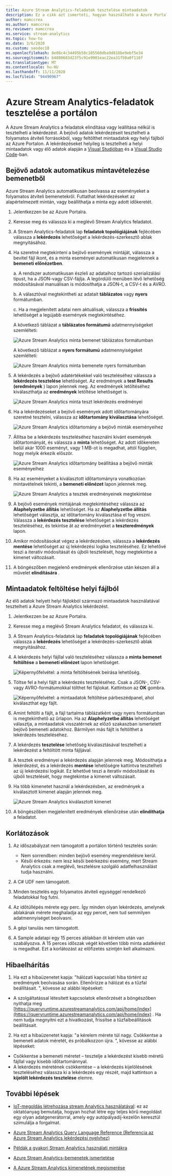 ```yaml
---
title: Azure Stream Analytics-feladatok tesztelése mintaadatok
description: Ez a cikk azt ismerteti, hogyan használható a Azure Portal a Azure Stream Analytics feladatok teszteléséhez, a minta bemenetekhez és a mintaadatok feltöltéséhez.
author: mamccrea
ms.author: mamccrea
ms.reviewer: mamccrea
ms.service: stream-analytics
ms.topic: how-to
ms.date: 3/6/2020
ms.custom: seodec18
ms.openlocfilehash: 8e08c4c34495b58c105560dba9d818be9ebf5e34
ms.sourcegitcommit: b4880683d23f5c91e9901eac22ea31f50a0f116f
ms.translationtype: MT
ms.contentlocale: hu-HU
ms.lasthandoff: 11/11/2020
ms.locfileid: "94490967"
---
```

# <a name="test-an-azure-stream-analytics-job-in-the-portal"></a>Azure Stream Analytics-feladatok tesztelése a portálon

A Azure Stream Analytics a feladatok elindítása vagy leállítása nélkül is tesztelheti a lekérdezést. A bejövő adatok lekérdezéseit tesztelheti a folyamatos átviteli forrásokból, vagy feltölthet mintaadatok egy helyi fájlból az Azure Portalon. A lekérdezéseket helyileg is tesztelheti a helyi mintaadatok vagy élő adatok alapján a [Visual Studióban](stream-analytics-live-data-local-testing.md) és a [Visual Studio Code](visual-studio-code-local-run-live-input.md)-ban.

## <a name="automatically-sample-incoming-data-from-input"></a>Bejövő adatok automatikus mintavételezése bemenetből

Azure Stream Analytics automatikusan beolvassa az eseményeket a folyamatos átviteli bemenetekről. Futtathat lekérdezéseket az alapértelmezett mintán, vagy beállíthatja a minta egy adott időkeretét.

1. Jelentkezzen be az Azure Portalra.

2. Keresse meg és válassza ki a meglévő Stream Analytics feladatot.

3. A Stream Analytics-feladatok lap **feladatok topológiájának** fejlécében válassza a **lekérdezés** lehetőséget a lekérdezés-szerkesztő ablak megnyitásához. 

4. Ha szeretné megtekinteni a bejövő események mintáját, válassza a bevitel fájl ikont, és a minta eseményei automatikusan megjelennek a **bemeneti előnézetben**.

   a. A rendszer automatikusan észleli az adataihoz tartozó szerializálási típust, ha a JSON-vagy CSV-fájlja. A legördülő menüben lévő lehetőség módosításával manuálisan is módosíthatja a JSON-t, a CSV-t és a AVRO.
    
   b. A választóval megtekintheti az adatait **táblázatos** vagy **nyers** formátumban.
    
   c. Ha a megjelenített adatai nem aktuálisak, válassza a **frissítés** lehetőséget a legújabb események megtekintéséhez.

   A következő táblázat a **táblázatos formátumú** adatmennyiségeket szemlélteti:

   ![Azure Stream Analytics minta bemenet táblázatos formátumban](./media/stream-analytics-test-query/asa-sample-table.png)

   A következő táblázat a **nyers formátumú** adatmennyiségeket szemlélteti:

   ![Azure Stream Analytics minta bemenete nyers formátumban](./media/stream-analytics-test-query/asa-sample-raw.png)

5. A lekérdezés a bejövő adatértékekkel való teszteléséhez válassza a **lekérdezés tesztelése** lehetőséget. Az eredmények a **test Results (eredmények** ) lapon jelennek meg. Az eredmények letöltéséhez kiválaszthatja az **eredmények** letöltése lehetőséget is.

   ![Azure Stream Analytics minta teszt lekérdezés eredményei](./media/stream-analytics-test-query/asa-test-query.png)

6. Ha a lekérdezéseket a bejövő események adott időtartományára szeretné tesztelni, válassza az **időtartomány kiválasztása** lehetőséget.
   
   ![Azure Stream Analytics időtartomány a bejövő minták eseményeihez](./media/stream-analytics-test-query/asa-select-time-range.png)

7. Állítsa be a lekérdezés teszteléséhez használni kívánt események időtartományát, és válassza a **minta** lehetőséget. Az adott időkereten belül akár 1000 eseményt, vagy 1 MB-ot is megadhat, attól függően, hogy melyik érkezik először.

   ![Azure Stream Analytics időtartomány beállítása a bejövő minták eseményeihez](./media/stream-analytics-test-query/asa-set-time-range.png)

8. Ha az eseményeket a kiválasztott időtartományra vonatkozóan mintavételnek tekinti, a **bemeneti előnézet** lapon jelennek meg.

   ![Azure Stream Analytics a tesztek eredményeinek megtekintése](./media/stream-analytics-test-query/asa-view-test-results.png)

9. A bejövő események mintájának megtekintéséhez válassza az **Alaphelyzetbe állítás** lehetőséget. Ha az **Alaphelyzetbe állítás** lehetőséget választja, az időtartomány kiválasztása el fog veszni. Válassza a **lekérdezés tesztelése** lehetőséget a lekérdezés teszteléséhez, és tekintse át az eredményeket a **teszteredmények** lapon.

10. Amikor módosításokat végez a lekérdezésben, válassza a **lekérdezés mentése** lehetőséget az új lekérdezési logika teszteléséhez. Ez lehetővé teszi a iteratív módosítását és újbóli tesztelését, hogy megtekintse a kimenet változásait.

11. A böngészőben megjelenő eredmények ellenőrzése után készen áll a művelet **elindítására** .

## <a name="upload-sample-data-from-a-local-file"></a>Mintaadatok feltöltése helyi fájlból

Az élő adatok helyett helyi fájlokból származó mintaadatok használatával tesztelheti a Azure Stream Analytics lekérdezést.

1. Jelentkezzen be az Azure Portalra.
   
2. Keresse meg a meglévő Stream Analytics feladatot, és válassza ki.

3. A Stream Analytics-feladatok lap **feladatok topológiájának** fejlécében válassza a **lekérdezés** lehetőséget a lekérdezés-szerkesztő ablak megnyitásához.

4. A lekérdezés helyi fájllal való teszteléséhez válassza a **minta bemenet feltöltése** a **bemeneti előnézet** lapon lehetőséget. 

   ![Képernyőfelvétel: a minta feltöltésének beírása lehetőség.](./media/stream-analytics-test-query/asa-upload-sample-file.png)

5. Töltse fel a helyi fájlt a lekérdezés teszteléséhez. Csak a JSON-, CSV-vagy AVRO-formátumokkal tölthet fel fájlokat. Kattintson az **OK** gombra.

   ![Képernyőfelvétel: a mintaadatok feltöltése párbeszédpanel, ahol kiválaszthat egy fájlt.](./media/stream-analytics-test-query/asa-upload-sample-json-file.png)

6. Amint feltölti a fájlt, a fájl tartalma táblázatként vagy nyers formátumban is megtekinthető az űrlapon. Ha az **Alaphelyzetbe állítás** lehetőséget választja, a mintaadatok visszatérnek az előző szakaszban ismertetett bejövő bemeneti adatokhoz. Bármilyen más fájlt is feltölthet a lekérdezés teszteléséhez.

7. A lekérdezés **tesztelése** lehetőség kiválasztásával tesztelheti a lekérdezést a feltöltött minta fájljával.

8. A tesztek eredményei a lekérdezés alapján jelennek meg. Módosíthatja a lekérdezést, és a lekérdezés **mentése** lehetőségre kattintva tesztelheti az új lekérdezési logikát. Ez lehetővé teszi a iteratív módosítását és újbóli tesztelését, hogy megtekintse a kimenet változásait.

9. Ha több kimenetet használ a lekérdezésben, az eredmények a kiválasztott kimenet alapján jelennek meg. 

   ![Azure Stream Analytics kiválasztott kimenet](./media/stream-analytics-test-query/asa-sample-test-selected-output.png)

10. A böngészőben megjelenített eredmények ellenőrzése után **elindíthatja** a feladatot.

## <a name="limitations"></a>Korlátozások

1.  Az időszabályzat nem támogatott a portálon történő tesztelés során:

    * Nem sorrendben: minden bejövő esemény megrendelésre kerül.
    * Késői érkezés: nem lesz késői beérkezési esemény, mert Stream Analytics csak a meglévő, tesztelésre szolgáló adatfelhasználást tudja használni.
   
2.  A C# UDF nem támogatott.

3.  Minden tesztelés egy folyamatos átviteli egységgel rendelkező feladatokkal fog futni.

4.  Az időtúllépés mérete egy perc. Így minden olyan lekérdezés, amelynek ablakának mérete meghaladja az egy percet, nem tud semmilyen adatmennyiséget beolvasni.

5.  A gépi tanulás nem támogatott.

6. A Sample adatapi egy 15 perces ablakban öt kérelem után van szabályozva. A 15 perces időszak végét követően több minta adatkérést is megadhat. Ezt a korlátozást az előfizetés szintjén kell alkalmazni.

## <a name="troubleshooting"></a>Hibaelhárítás

1.  Ha ezt a hibaüzenetet kapja: "hálózati kapcsolati hiba történt az eredmények beolvasása során. Ellenőrizze a hálózat és a tűzfal beállításait. ", kövesse az alábbi lépéseket:

  * A szolgáltatással létesített kapcsolatok ellenőrzését a böngészőben nyithatja meg [https://queryruntime.azurestreamanalytics.com/api/home/index](https://queryruntime.azurestreamanalytics.com/api/home/index) . Ha nem tudja megnyitni ezt a hivatkozást, frissítse a tűzfalbeállítások beállításait.
  
2. Ha ezt a hibaüzenetet kapja: "a kérelem mérete túl nagy. Csökkentse a bemeneti adatok méretét, és próbálkozzon újra. ", kövesse az alábbi lépéseket:

  * Csökkentse a bemeneti méretet – tesztelje a lekérdezést kisebb méretű fájllal vagy kisebb időtartománnyal.
  * A lekérdezés méretének csökkentése – a lekérdezés kijelölésének teszteléséhez válassza ki a lekérdezés egy részét, majd kattintson a **kijelölt lekérdezés tesztelése** elemre.


## <a name="next-steps"></a>További lépések
* [IoT-megoldás létrehozása stream Analytics használatával](./stream-analytics-build-an-iot-solution-using-stream-analytics.md): ez az oktatóanyag bemutatja, hogyan hozhat létre egy teljes körű megoldást egy olyan adatgenerátorral, amely egy autópályadíj-kezelőn keresztül szimulálja a forgalmat.

* [Azure Stream Analytics Query Language Reference (Referencia az Azure Stream Analytics lekérdezési nyelvhez)](/stream-analytics-query/stream-analytics-query-language-reference)

* [Példák a gyakori Stream Analytics használati mintákra](stream-analytics-stream-analytics-query-patterns.md)

* [Azure Stream Analytics-bemenetek ismertetése](stream-analytics-add-inputs.md)

* [A Azure Stream Analytics kimenetének megismerése](stream-analytics-define-outputs.md)
